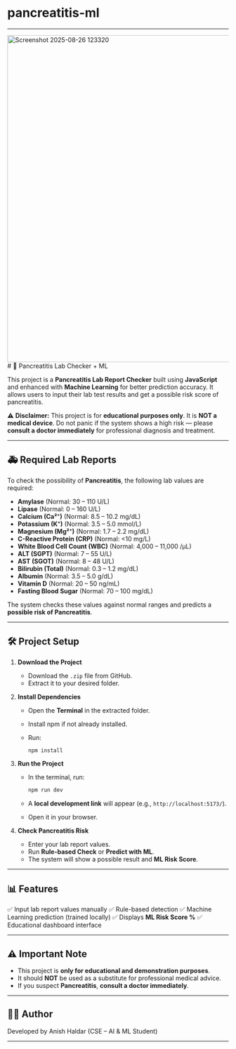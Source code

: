 # pancreatitis-ml
---
<img width="690" height="745" alt="Screenshot 2025-08-26 123320" src="https://github.com/user-attachments/assets/8fbac9ec-c59a-4646-884d-8b716d6e91c3" />
# 🧪 Pancreatitis Lab Checker + ML

This project is a **Pancreatitis Lab Report Checker** built using **JavaScript** and enhanced with **Machine Learning** for better prediction accuracy.
It allows users to input their lab test results and get a possible risk score of pancreatitis.

⚠️ **Disclaimer:** This project is for **educational purposes only**. It is **NOT a medical device**. Do not panic if the system shows a high risk — please **consult a doctor immediately** for professional diagnosis and treatment.

---

## 🚑 Required Lab Reports

To check the possibility of **Pancreatitis**, the following lab values are required:

* **Amylase** (Normal: 30 – 110 U/L)
* **Lipase** (Normal: 0 – 160 U/L)
* **Calcium (Ca²⁺)** (Normal: 8.5 – 10.2 mg/dL)
* **Potassium (K⁺)** (Normal: 3.5 – 5.0 mmol/L)
* **Magnesium (Mg²⁺)** (Normal: 1.7 – 2.2 mg/dL)
* **C-Reactive Protein (CRP)** (Normal: <10 mg/L)
* **White Blood Cell Count (WBC)** (Normal: 4,000 – 11,000 /µL)
* **ALT (SGPT)** (Normal: 7 – 55 U/L)
* **AST (SGOT)** (Normal: 8 – 48 U/L)
* **Bilirubin (Total)** (Normal: 0.3 – 1.2 mg/dL)
* **Albumin** (Normal: 3.5 – 5.0 g/dL)
* **Vitamin D** (Normal: 20 – 50 ng/mL)
* **Fasting Blood Sugar** (Normal: 70 – 100 mg/dL)

The system checks these values against normal ranges and predicts a **possible risk of Pancreatitis**.

---

## 🛠️ Project Setup

1. **Download the Project**

   * Download the `.zip` file from GitHub.
   * Extract it to your desired folder.

2. **Install Dependencies**

   * Open the **Terminal** in the extracted folder.
   * Install npm if not already installed.
   * Run:

     ```bash
     npm install
     ```

3. **Run the Project**

   * In the terminal, run:

     ```bash
     npm run dev
     ```
   * A **local development link** will appear (e.g., `http://localhost:5173/`).
   * Open it in your browser.

4. **Check Pancreatitis Risk**

   * Enter your lab report values.
   * Run **Rule-based Check** or **Predict with ML**.
   * The system will show a possible result and **ML Risk Score**.

---

## 📊 Features

✅ Input lab report values manually
✅ Rule-based detection
✅ Machine Learning prediction (trained locally)
✅ Displays **ML Risk Score %**
✅ Educational dashboard interface

---


## ⚠️ Important Note

* This project is **only for educational and demonstration purposes**.
* It should **NOT** be used as a substitute for professional medical advice.
* If you suspect **Pancreatitis**, **consult a doctor immediately**.

---

## 👨‍💻 Author

Developed by Anish Haldar
(CSE – AI & ML Student)

---

